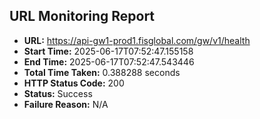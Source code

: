 ## URL Monitoring Report

- **URL:** https://api-gw1-prod1.fisglobal.com/gw/v1/health
- **Start Time:** 2025-06-17T07:52:47.155158
- **End Time:** 2025-06-17T07:52:47.543446
- **Total Time Taken:** 0.388288 seconds
- **HTTP Status Code:** 200
- **Status:** Success
- **Failure Reason:** N/A
